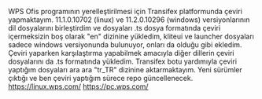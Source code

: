 WPS Ofis programının yerelleştirilmesi için Transifex platformunda çeviri yapmaktayım. 
11.1.0.10702 (linux) ve 11.2.0.10296 (windows) versiyonlarının dil dosyalarını birleştirdim ve dosyaları .ts dosya formatında çeviri içermeksizin boş olarak "en" dizinine yükledim, kliteui ve launcher dosyaları sadece windows versiyonunda bulunuyor, onları da olduğu gibi ekledim. Çeviri yaparken karşılaştırma yapabilmek amacıyla diğer dillerin çeviri dosyalarını da .ts formatında yükledim.
Transifex botu yardımıyla çeviri yaptığım dosyaları ara ara "tr_TR" dizinine aktarmaktayım.
Yeni sürümler çıktığı ve ben çeviri yaptığım sürece repo güncellenecek.
https://linux.wps.com/
https://pc.wps.com/
